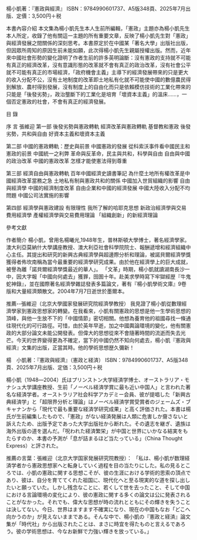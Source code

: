 楊小凱著：『憲政與經濟』
ISBN：9784990601737、A5版348頁、2025年7月出版、定價：3,500円＋税

本書內容介紹
    本文集為楊小凱先生本人生前所編輯，「憲政」主題亦為楊小凱先生本人所定，收錄了他有關這一主題的所有重要文章，反映了楊小凱先生對「憲政」與經濟發展之間關係的深刻思考。本書原定於在中國某「著名大學」出版社出版，但因眾所周知的原因生前未能如願，此次得楊小凱先生親屬授權出版。然而，近年來中國社會形勢的變化證明了作者生前的許多英明論斷：沒有憲政的支持就不可能有真正的經濟改革，沒有意識形態的改革就不會有真正的政治改革，沒有社會公平就不可能有真正的市場經濟，「政府機會主義」主導下的經濟發展帶來的只是更大的收入分配不公，沒有土地制度的改革即土地私有化就不可能使中國的數億農民得到解放、農村得到發展，沒有制度上的自由化而只是依賴模仿技術的工業化帶來的只能是「後發劣勢」，政治壟斷下的工業化是培育「壞資本主義」的溫床……，一個否定憲政的社會，不會有真正的經濟發展。


目  錄

序  言 張維迎
第一部 後發劣勢與憲政轉軌
經濟改革與憲政轉軌
基督教和憲政
後發劣勢，共和與自由
好資本主義和壞資本主義

第二部 中國的憲政轉軌：歷史與前景
中國憲政的發展
從科索沃事件看中國民主和憲政的前景
中國統一之利弊
革命與反革命，民主與共和，科學與自由
自由與中國的政治改革
中國的憲政改革
怎樣才能使憲法得到尊重

第三部 經濟自由與憲政轉軌
百年中國經濟史讀書筆記
為什麼土地所有權改革是中國經濟改革當務之急
土地私有制與憲政共和的關係
中國加入世貿組織的影響
自由與經濟學
中國的經濟制度改革
自由企業和中國的經濟發展
中國大陸收入分配不均問題
中國公司法實施的影響

第四部 經濟學與憲政建設
有限理性
我所了解的哈耶克思想
新政治經濟學與交易費用經濟學
產權經濟學與交易費用理論
「組織創新」的新經濟理論

參考文獻

作者簡介
楊小凱，曾用名楊曦光,1948年生，普林斯頓大學博士，著名經濟學家。澳大利亞莫納什大學講座教授、澳大利亞社會科學院院士、報酬遞增和經濟組織中心主任。其提出和研究的新興古典經濟學與超邊際分析和理論，被諾貝爾經濟學獎獲得者佈坎南稱為當今最重要的經濟學研究成果。由於他在經濟學上的巨大成就，被譽為離「諾貝爾經濟學獎最近的華人」。
「文革」時期，楊小凱就讀湖南長沙一中，因大字報「中國向何處去」獲罪，囹圄十年。赴美求學時寫下牢獄經歴『牛鬼蛇神錄』，並在國際著名經濟學雜誌發表多篇論文，著有『楊小凱學術文庫』9卷版和大量經濟類散文。2004年7月7日逝世於墨爾本。

推薦--張維迎（北京大學國家發展研究院經濟學教授）
我見證了楊小凱從數理經濟學家到憲政思想家的轉變。在我看來，小凱有關憲政的思想是他一生學術思想的頂峰，與他一生放不下的「中國情節」密切相關。他想為養育他的祖國尋找一條通往現代化的可行路徑。可惜，由於英年早逝，加之中國輿論環境的變化，他有關憲政的大部分論文未能公開發表。但偉大的思想從來不會隨著時間的流逝而失去光芒。今天的世界變得更為不確定，當下的中國仍然不知向何處去，楊小凱『憲政與經濟』文集的出版，正當其時。他的學術思想歴久彌新！

楊　小凱著：『憲政與經濟』（憲政と経済）
ISBN：9784990601737、A5版348頁、2025年7月出版、定価：3,500円＋税

楊小凱（1948―2004）氏はプリンストン大学経済学博士、オーストラリア・モナシュ大学講座教授、生前「ノーベル経済学賞に最も近い中国人」と言われた著名な経済学者。オーストラリア社会科学アカデミー会員、彼が提唱した「新興古典経済学」と「超限界分析と理論」はノーベル経済学賞受賞者のジェームズ・ブキャナンから「現代で最も重要な経済学研究成果」と高く評価された。本書は楊氏が生前編集したもので、「憲政」がない経済発展は人類に危害しか齎さないと訴えたため、出版予定であった大学出版社から断れた。その遺志を継ぎ、遺族は海外出版の道を選んだ。「呪われた経済繁栄」が中国と世界にいかなる結実をもたらすのか、本書の予測が「息が詰まるほど当たっている」（China Thought Express）と評された。

推薦の言葉：張維迎（北京大学国家発展研究院教授）：
「私は、楊小凱が数理経済学者から憲政思想家へと転身していく過程を目の当たりにした。私の見るところでは、小凱の憲政に関する思想こそが、彼の生涯における学術的思索の頂点であり、彼は、自分を育ててくれた祖国に、現代化へと至る現実的な道を探し出したいと願っていた。しかし残念なことに、若くして世を去ったこと、そして中国における言論環境の変化により、彼の憲政に関する多くの論文は公に発表されることがなかった。それでも、偉大な思想が時の流れとともにその輝きを失うことは決してない。今日、世界はますます不確実になり、現在の中国もなお「どこへ向かうのか」が見えないままである。そんな中で、楊小凱の『憲政と経済』論文集が「時代社」から出版されたことは、まさに時宜を得たものと言えるであろう。彼の学術思想は、今なお新鮮で力強い輝きを放っている。」

